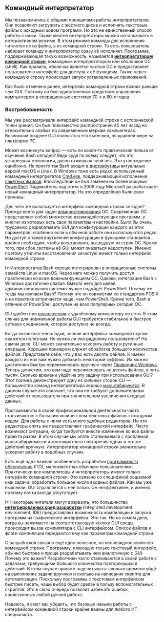 ## Командный интерпретатор

Мы познакомились с общими принципами работы интерпретаторов. Они позволяют загружать с жёсткого диска и исполнять текстовые файлы с исходным кодом программ. Но это не единственный способ работы с ними. Также многие интерпретаторы можно использовать в интерактивном режиме. В этом режиме команды для исполнения читаются не из файла, а из командной строки. То есть пользователь набирает команду и интерпретатор сразу её исполняет. Программа, поддерживающая такую возможность, называется [**интерпретатором командной строки**](https://ru.wikipedia.org/wiki/Интерпретатор_командной_строки), командным интерпретатором или оболочкой ОС (shell). Как правило, оболочка является частью ОС и предоставляет пользователю интерфейс для доступа к её функциям. Также через командную строку происходит запуск установленных приложений.

Как было отмечено ранее, интерфейс командной строки возник раньше чем GUI. Поэтому он был единственным средством управления компьютером в операционных системах 70-х и 80-х годов.

### Востребованность

Мы уже рассматривали интерфейс командной строки с исторической точки зрения. Он был повсеместно распространён 40 лет назад на относительно слабых по современным меркам компьютерах. Возникший позднее GUI полностью его вытеснил, по крайней мере на платформе PC.

Может возникнуть вопрос — есть ли какая-то практическая польза от изучения Bash сегодня? Ведь судя по всему следует, что это устаревшая технология, давно отжившая свой век. Это утверждение ошибочно. Не просто так Bash входит в [дистрибутивы](https://ru.wikipedia.org/wiki/Дистрибутив_операционной_системы) актуальных версий macOS и Linux. В Windows тоже есть редко используемый командный интерпретатор [Cmd.exe](https://ru.wikipedia.org/wiki/Cmd.exe), поддерживающий исполнение [пакетных файлов](https://ru.wikipedia.org/wiki/Пакетный_файл). Впоследствии он был заменён на более мощный [PowerShell](https://ru.wikipedia.org/wiki/PowerShell). Задумайтесь над этим: в 2006 году Microsoft разрабатывает новый командный интерпретатор. На это определённо были свои причины.

Для чего же используется интерфейс командной строки сегодня? Прежде всего для задач [администрирования](https://ru.wikipedia.org/wiki/Системный_администратор) ОС. Современная ОС представляет собой множество взаимодействующих программ, у многих из которых есть свои параметры и настройки. Было бы очень трудоёмко разрабатывать GUI для конфигурации каждого из этих параметров, особенно если в обычной работе они используются редко. Но доступ к такой внутренней конфигурации и функциям становится крайне необходим, чтобы восстановить вышедшую из строя ОС. Кроме того, при сбое системы её GUI может оказаться недоступен. Именно поэтому утилиты восстановления зачастую имеют только интерфейс командной строки.

I> Интерпретатор Bash хорошо интегрирован в операционные системы семейств Linux и macOS. Через него можно получить доступ практически ко всем важным функциям ОС. Однако, интеграция Bash с Windows достаточно слабая. Вместо него для целей администрирования системы лучше подойдёт PowerShell. Почему же тогда мы изучаем Bash? Потому что он совместим со стандартом POSIX и на практике встречается чаще, чем PowerShell. Кроме того, Bash в отличие от PowerShell доступен на всех популярных сегодня ОС.

CLI удобен при [подключении](https://ru.wikipedia.org/wiki/Программы_удалённого_администрирования) к удалённому компьютеру по сети. В этом случае для нормальной работы GUI требуется стабильное и быстрое сетевое соединения, которое доступно не всегда.

Когда возникают неполадки, знание интерфейса командной строки окажется полезным. Но нужно ли оно рядовому пользователю? На самом деле, CLI может значительно ускорить работу и рутинные операции. Хорошим примером служит обработка большого количества файлов. Представьте себе, что у вас есть десять файлов. К имени каждого из них вам нужно добавить некоторый суффикс. Их можно достаточно быстро переименовать вручную через [Проводник Windows](https://ru.wikipedia.org/wiki/Проводник_Windows). Теперь допустим, что вам надо переименовать не десять файлов, а пять тысяч. Сколько времени уйдёт на эту задачу при использовании GUI? Этот пример демонстрирует одну из сильных сторон CLI — большинство команд интерпретатора хорошо [масштабируются](https://wiki.monavista.ru/Масштабируемость). В данном случае это означает, что они не требуют дополнительных действий от пользователя при значительном увеличении входных данных.

Программисты в своей профессиональной деятельности часто сталкиваются с большим количеством текстовых файлов с исходным кодом. Для работы с ними есть много удобных редакторов. Но эти редакторы опять же предоставляют графический интерфейс. Часто возникают ситуации, когда требуется внести изменение во все файлы проекта разом. В этом случае мы опять сталкиваемся с проблемой масштабируемости и многократного повторения одних и тех же действий вручную. Интерпретатор командной строки значительно ускоряет работу в подобных случаях.

Есть ещё одна важная особенность разработки [программного обеспечения](https://ru.wikipedia.org/wiki/Программное_обеспечение) (ПО), малоизвестная обычным пользователям. Практически все компиляторы и интерпретаторы имеют только интерфейс командной строки. Это связано со спецификой решаемой ими задачи: обработать большое число входных файлов. Как мы уже выяснили, GUI справляется с ней плохо. Он неэффективен, и именно поэтому почти всегда отсутствует.

I> Некоторые читатели могут возразить, что большинство [**интегрированных сред разработки**](https://ru.wikipedia.org/wiki/Интегрированная_среда_разработки) (integrated development environment, IDE) предоставляет возможность компиляции и запуска программ из графического интерфейса. Это так. Но на самом деле, когда вы нажимаете на соответствующую кнопку GUI среды, происходит вызов компилятора с CLI интерфейсом. Список файлов и флаги компиляции передаются ему как параметры командной строки.

С разработкой связано ещё одно полезное, но неочевидное свойство командной строки. Программу, имеющую только текстовый интерфейс, обычно быстрее и проще разрабатывать чем аналогичную с GUI. Почему это важно? Разработчики часто сталкиваются в своей работе с задачами, требующими большого количества повторяющихся действий. В этом случае принято подсчитывать: сколько времени уйдёт на выполнение задачи вручную и сколько на написание скрипта для автоматизации. Поскольку программы с текстовым интерфейсом быстрее писать, чаще выбор будет сделан в пользу вспомогательных скриптов. Это в свою очередь позволит избежать ошибок, свойственных любой ручной работе.

Надеюсь, я смог вас убедить, что базовые навыки работы с интерфейсом командной строки крайне важны для любого ИТ специалиста.
